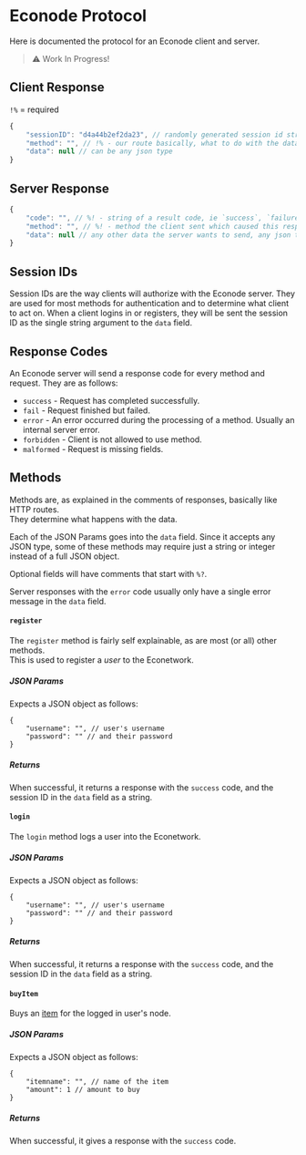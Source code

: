 # Econode Protocol
Here is documented the protocol for an Econode client and server.

> ⚠️  Work In Progress!

## Client Response
`!%` = required
```js
{
	"sessionID": "d4a44b2ef2da23", // randomly generated session id string
	"method": "", // !% - our route basically, what to do with the data
	"data": null // can be any json type
}
```

## Server Response
```js
{
	"code": "", // %! - string of a result code, ie `success`, `failure`, `forbidden`
	"method": "", // %! - method the client sent which caused this response
	"data": null // any other data the server wants to send, any json type
}
```
## Session IDs
Session IDs are the way clients will authorize with the Econode server. They are used
for most methods for authentication and to determine what client to act on.
When a client logins in or registers, they will be sent the session ID as the single string
argument to the `data` field.

## Response Codes
An Econode server will send a response code for every method and request. They are as
follows:
- `success` - Request has completed successfully.
- `fail` - Request finished but failed.
- `error` - An error occurred during the processing of a method. Usually an internal
  server error.
- `forbidden` - Client is not allowed to use method.
- `malformed` - Request is missing fields.

## Methods
Methods are, as explained in the comments of responses, basically like HTTP routes.  
They determine what happens with the data.

Each of the JSON Params goes into the `data` field. Since it accepts any JSON type,
some of these methods may require just a string or integer instead of a full JSON object.

Optional fields will have comments that start with `%?`.

Server responses with the `error` code usually only have a single error message in the
`data` field.

#### `register`
The `register` method is fairly self explainable, as are most (or all) other methods.  
This is used to register a *user* to the Econetwork.

##### JSON Params
Expects a JSON object as follows:  
```json5
{
	"username": "", // user's username
	"password": "" // and their password
}
```

##### Returns
When successful, it returns a response with the `success` code, and the session ID
in the `data` field as a string.

#### `login`
The `login` method logs a user into the Econetwork.

##### JSON Params
Expects a JSON object as follows:  
```json5
{
	"username": "", // user's username
	"password": "" // and their password
}
```

##### Returns
When successful, it returns a response with the `success` code, and the session ID
in the `data` field as a string.

#### `buyItem`
Buys an [item](store.md) for the logged in user's node.

##### JSON Params
Expects a JSON object as follows:  
```json5
{
	"itemname": "", // name of the item
	"amount": 1 // amount to buy
}
```

##### Returns
When successful, it gives a response with the `success` code.

